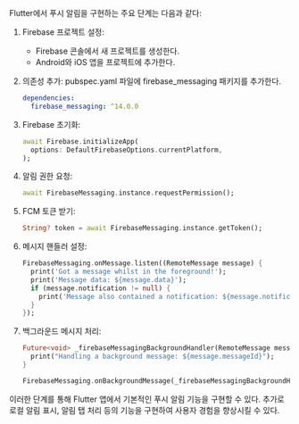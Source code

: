 Flutter에서 푸시 알림을 구현하는 주요 단계는 다음과 같다:

1. Firebase 프로젝트 설정:
   - Firebase 콘솔에서 새 프로젝트를 생성한다.
   - Android와 iOS 앱을 프로젝트에 추가한다.

2. 의존성 추가:
   pubspec.yaml 파일에 firebase_messaging 패키지를 추가한다.
   ```yaml
   dependencies:
     firebase_messaging: ^14.0.0
   ```

3. Firebase 초기화:
   ```dart
   await Firebase.initializeApp(
     options: DefaultFirebaseOptions.currentPlatform,
   );
   ```

4. 알림 권한 요청:
   ```dart
   await FirebaseMessaging.instance.requestPermission();
   ```

5. FCM 토큰 받기:
   ```dart
   String? token = await FirebaseMessaging.instance.getToken();
   ```

6. 메시지 핸들러 설정:
   ```dart
   FirebaseMessaging.onMessage.listen((RemoteMessage message) {
     print('Got a message whilst in the foreground!');
     print('Message data: ${message.data}');
     if (message.notification != null) {
       print('Message also contained a notification: ${message.notification}');
     }
   });
   ```

7. 백그라운드 메시지 처리:
   ```dart
   Future<void> _firebaseMessagingBackgroundHandler(RemoteMessage message) async {
     print("Handling a background message: ${message.messageId}");
   }

   FirebaseMessaging.onBackgroundMessage(_firebaseMessagingBackgroundHandler);
   ```

이러한 단계를 통해 Flutter 앱에서 기본적인 푸시 알림 기능을 구현할 수 있다. 추가로 로컬 알림 표시, 알림 탭 처리 등의 기능을 구현하여 사용자 경험을 향상시킬 수 있다.